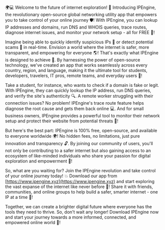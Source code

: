🌍💻 Welcome to the future of internet exploration! 🚀 Introducing IPEngine, the revolutionary open-source global networking utility app that empowers you to take control of your online journey 🛡️! With IPEngine, you can lookup IP addresses and domains, run DNS and WHOIS queries, trace routes, diagnose internet issues, and monitor your network setup - all for FREE 💸!

Imagine being able to quickly identify suspicious IPs 🚨 or detect potential scams 📝 in real-time. Envision a world where the internet is safer, more transparent, and empowering for everyone 🌎! That's exactly what IPEngine is designed to achieve 🔧. By harnessing the power of open-source technology, we've created an app that works seamlessly across every country, region, and language, making it the ultimate tool for students, developers, travelers, IT pros, remote teams, and everyday users 🌟!

Take a student, for instance, who wants to check if a domain is fake or legit. With IPEngine, they can quickly lookup the IP address, run DNS queries, and verify the site's authenticity 🔍. A remote worker struggling with their connection issues? No problem! IPEngine's trace route feature helps diagnose the root cause and gets them back online 💻. And for small business owners, IPEngine provides a powerful tool to monitor their network setup and protect their website from potential threats 🏢!

But here's the best part: IPEngine is 100% free, open-source, and available to everyone worldwide 🌍! No hidden fees, no limitations, just pure innovation and transparency 🔓. By joining our community of users, you'll not only be contributing to a safer internet but also gaining access to an ecosystem of like-minded individuals who share your passion for digital exploration and empowerment 🤝!

So, what are you waiting for? Join the IPEngine revolution and take control of your online journey today! 💥 Download our app from [https://www.ipengine.xyz](https://www.ipengine.xyz) and start exploring the vast expanse of the internet like never before 🔭! Share it with friends, communities, and online groups to help build a safer, smarter internet - one IP at a time 🌈!

Together, we can create a brighter digital future where everyone has the tools they need to thrive. So, don't wait any longer! Download IPEngine now and start your journey towards a more informed, connected, and empowered online world 🌊!